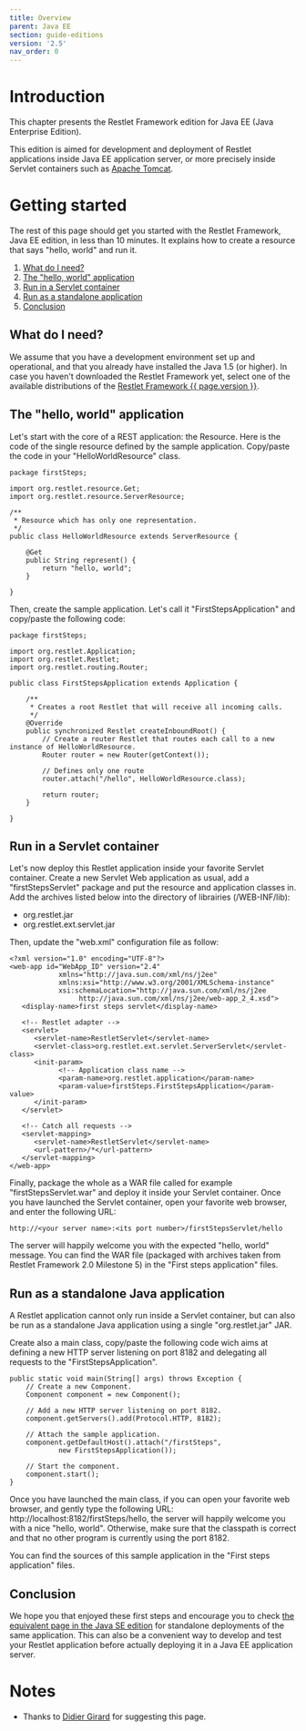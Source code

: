 ```yaml
---
title: Overview
parent: Java EE
section: guide-editions
version: '2.5'
nav_order: 0
---
```

# Introduction

This chapter presents the Restlet Framework edition for Java EE (Java
Enterprise Edition).

This edition is aimed for development and deployment of Restlet
applications inside Java EE application server, or more precisely inside
Servlet containers such as [Apache
Tomcat](http://tomcat.apache.org/).

# Getting started

The rest of this page should get you started with the Restlet Framework,
Java EE edition, in less than 10 minutes. It explains how to create a
resource that says "hello, world" and run it.

1.  [What do I need?](#what_do_i_need)
2.  [The "hello, world" application](#the-hello-world-application)
3.  [Run in a Servlet container](#run-in-a-servlet-container)
4.  [Run as a standalone application](#run-as-a-standalone-java-application)
5.  [Conclusion](#conclusion)

## What do I need?

We assume that you have a development environment set up and
operational, and that you already have installed the Java 1.5 (or
higher). In case you haven't downloaded the Restlet Framework yet,
select one of the available distributions of the [Restlet Framework
{{ page.version }}](/downloads/current).

## The "hello, world" application

Let's start with the core of a REST application: the Resource. Here is
the code of the single resource defined by the sample application.
Copy/paste the code in your "HelloWorldResource" class.


<pre class="language-java"><code class="language-java">package firstSteps;

import org.restlet.resource.Get;
import org.restlet.resource.ServerResource;

/**
 * Resource which has only one representation.
 */
public class HelloWorldResource extends ServerResource {

    @Get
    public String represent() {
        return "hello, world";
    }

}
</code></pre>

Then, create the sample application. Let's call it
"FirstStepsApplication" and copy/paste the following code:


<pre class="language-java"><code class="language-java">package firstSteps;

import org.restlet.Application;
import org.restlet.Restlet;
import org.restlet.routing.Router;

public class FirstStepsApplication extends Application {

    /**
     * Creates a root Restlet that will receive all incoming calls.
     */
    @Override
    public synchronized Restlet createInboundRoot() {
        // Create a router Restlet that routes each call to a new instance of HelloWorldResource.
        Router router = new Router(getContext());

        // Defines only one route
        router.attach("/hello", HelloWorldResource.class);

        return router;
    }

}
</code></pre>

## Run in a Servlet container

Let's now deploy this Restlet application inside your favorite Servlet
container. Create a new Servlet Web application as usual, add a
"firstStepsServlet" package and put the resource and application classes
in. Add the archives listed below into the directory of librairies
(/WEB-INF/lib):

-   org.restlet.jar
-   org.restlet.ext.servlet.jar

Then, update the "web.xml" configuration file as follow:


<pre class="language-markup"><code class="language-markup">&lt;?xml version=&quot;1.0&quot; encoding=&quot;UTF-8&quot;?&gt;  
&lt;web-app id=&quot;WebApp_ID&quot; version=&quot;2.4&quot;  
            xmlns=&quot;http://java.sun.com/xml/ns/j2ee&quot;  
            xmlns:xsi=&quot;http://www.w3.org/2001/XMLSchema-instance&quot;  
            xsi:schemaLocation=&quot;http://java.sun.com/xml/ns/j2ee  
                 http://java.sun.com/xml/ns/j2ee/web-app_2_4.xsd&quot;&gt;  
   &lt;display-name&gt;first steps servlet&lt;/display-name&gt;  

   &lt;!-- Restlet adapter --&gt;  
   &lt;servlet&gt;  
      &lt;servlet-name&gt;RestletServlet&lt;/servlet-name&gt;  
      &lt;servlet-class&gt;org.restlet.ext.servlet.ServerServlet&lt;/servlet-class&gt;
      &lt;init-param&gt;
            &lt;!-- Application class name --&gt;
            &lt;param-name&gt;org.restlet.application&lt;/param-name&gt;
            &lt;param-value&gt;firstSteps.FirstStepsApplication&lt;/param-value&gt;
      &lt;/init-param&gt;
   &lt;/servlet&gt;  

   &lt;!-- Catch all requests --&gt;  
   &lt;servlet-mapping&gt;  
      &lt;servlet-name&gt;RestletServlet&lt;/servlet-name&gt;  
      &lt;url-pattern&gt;/*&lt;/url-pattern&gt;  
   &lt;/servlet-mapping&gt;  
&lt;/web-app&gt;
</code></pre>

Finally, package the whole as a WAR file called for example
"firstStepsServlet.war" and deploy it inside your Servlet container.
Once you have launched the Servlet container, open your favorite web
browser, and enter the following URL:

<pre class="language-bash"><code class="language-bash">http://&lt;your server name&gt;:&lt;its port number&gt;/firstStepsServlet/hello
</code></pre>

The server will happily welcome you with the expected "hello, world"
message. You can find the WAR file (packaged with archives taken from
Restlet Framework 2.0 Milestone 5) in the "First steps application"
files.

## Run as a standalone Java application

A Restlet application cannot only run inside a Servlet container, but
can also be run as a standalone Java application using a single
"org.restlet.jar" JAR.

Create also a main class, copy/paste the following code wich aims at
defining a new HTTP server listening on port 8182 and delegating all
requests to the "FirstStepsApplication".


<pre class="language-java"><code class="language-java">public static void main(String[] args) throws Exception {  
    // Create a new Component.  
    Component component = new Component();  

    // Add a new HTTP server listening on port 8182.  
    component.getServers().add(Protocol.HTTP, 8182);  

    // Attach the sample application.  
    component.getDefaultHost().attach("/firstSteps",  
            new FirstStepsApplication());  

    // Start the component.  
    component.start();  
}
</code></pre>

Once you have launched the main class, if you can open your favorite web
browser, and gently type the following URL:
http://localhost:8182/firstSteps/hello, the server will happily welcome
you with a nice "hello, world". Otherwise, make sure that the classpath
is correct and that no other program is currently using the port 8182.

You can find the sources of this sample application in the "First steps
application" files.

## Conclusion

We hope you that enjoyed these first steps and encourage you to check
[the equivalent page in the Java SE edition](../jse/overview "Restlet edition for Java SE")
for standalone deployments of the same application. This can also be a
convenient way to develop and test your Restlet application before
actually deploying it in a Java EE application server.

# Notes

-   Thanks to [Didier
    Girard](http://www.ongwt.com/)
    for suggesting this page.
